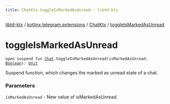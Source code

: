 ```yaml
---
title: ChatKtx.toggleIsMarkedAsUnread - libtd-ktx
---
```


[libtd-ktx](../../index.html) / [kotlinx.telegram.extensions](../index.html) / [ChatKtx](index.html) / [toggleIsMarkedAsUnread](./toggle-is-marked-as-unread.html)

# toggleIsMarkedAsUnread

`open suspend fun `[`Chat`](https://tdlibx.github.io/td/docs/org/drinkless/td/libcore/telegram/TdApi.Chat.html)`.toggleIsMarkedAsUnread(isMarkedAsUnread: `[`Boolean`](https://kotlinlang.org/api/latest/jvm/stdlib/kotlin/-boolean/index.html)`): `[`Unit`](https://kotlinlang.org/api/latest/jvm/stdlib/kotlin/-unit/index.html)

Suspend function, which changes the marked as unread state of a chat.

### Parameters

`isMarkedAsUnread` - New value of isMarkedAsUnread.